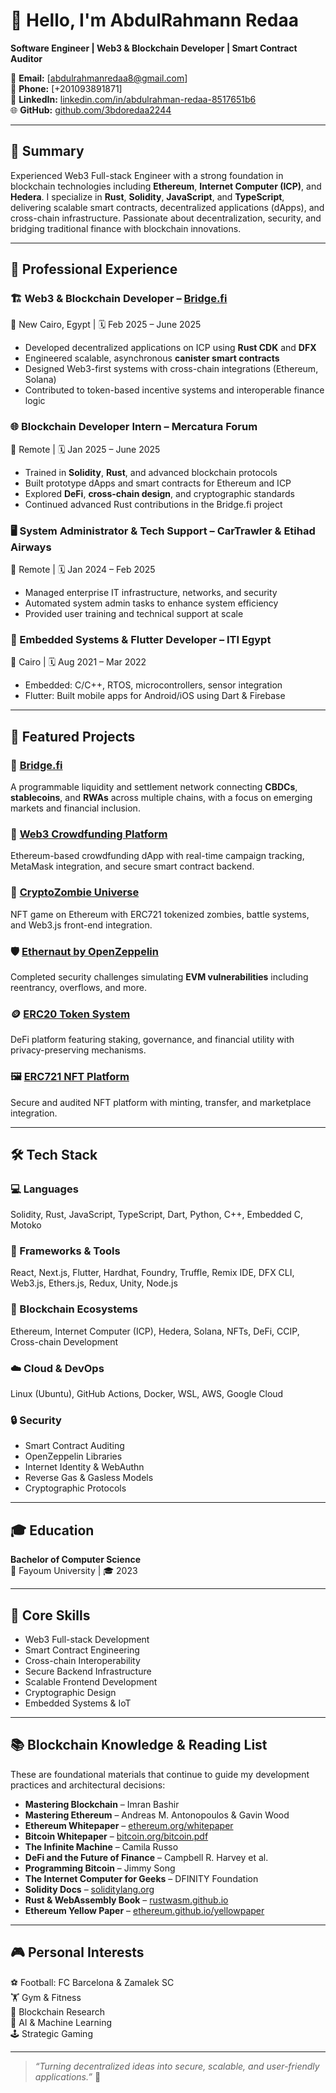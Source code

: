 # 👋 Hello, I'm AbdulRahmann Redaa  
**Software Engineer | Web3 & Blockchain Developer | Smart Contract Auditor**

📧 **Email:** [abdulrahmanredaa8@gmail.com]  
📱 **Phone:** [+201093891871]  
🔗 **LinkedIn:** [linkedin.com/in/abdulrahman-redaa-8517651b6](https://www.linkedin.com/in/abdulrahman-redaa-8517651b6)  
🌐 **GitHub:** [github.com/3bdoredaa2244](https://github.com/3bdoredaa2244)

---

## 🚀 Summary  
Experienced Web3 Full-stack Engineer with a strong foundation in blockchain technologies including **Ethereum**, **Internet Computer (ICP)**, and **Hedera**. I specialize in **Rust**, **Solidity**, **JavaScript**, and **TypeScript**, delivering scalable smart contracts, decentralized applications (dApps), and cross-chain infrastructure. Passionate about decentralization, security, and bridging traditional finance with blockchain innovations.

---

## 💼 Professional Experience  

### 🏗️ Web3 & Blockchain Developer – [Bridge.fi](https://github.com/3bdoredaa2244/Bridge.fi)  
📍 New Cairo, Egypt | 🗓️ Feb 2025 – June 2025  
- Developed decentralized applications on ICP using **Rust CDK** and **DFX**  
- Engineered scalable, asynchronous **canister smart contracts**  
- Designed Web3-first systems with cross-chain integrations (Ethereum, Solana)  
- Contributed to token-based incentive systems and interoperable finance logic  

### 🌐 Blockchain Developer Intern – Mercatura Forum  
📍 Remote | 🗓️ Jan 2025 – June 2025  
- Trained in **Solidity**, **Rust**, and advanced blockchain protocols  
- Built prototype dApps and smart contracts for Ethereum and ICP  
- Explored **DeFi**, **cross-chain design**, and cryptographic standards  
- Continued advanced Rust contributions in the Bridge.fi project  

### 🖥️ System Administrator & Tech Support – CarTrawler & Etihad Airways  
📍 Remote | 🗓️ Jan 2024 – Feb 2025  
- Managed enterprise IT infrastructure, networks, and security  
- Automated system admin tasks to enhance system efficiency  
- Provided user training and technical support at scale  

### 🔧 Embedded Systems & Flutter Developer – ITI Egypt  
📍 Cairo | 🗓️ Aug 2021 – Mar 2022  
- Embedded: C/C++, RTOS, microcontrollers, sensor integration  
- Flutter: Built mobile apps for Android/iOS using Dart & Firebase  

---

## 🧪 Featured Projects  

### 🧱 [Bridge.fi](https://github.com/3bdoredaa2244/Bridge.fi)  
A programmable liquidity and settlement network connecting **CBDCs**, **stablecoins**, and **RWAs** across multiple chains, with a focus on emerging markets and financial inclusion.

### 💸 [Web3 Crowdfunding Platform](https://github.com/3bdoredaa2244/Web3-Blockchain-Crowdfunding-Platform)  
Ethereum-based crowdfunding dApp with real-time campaign tracking, MetaMask integration, and secure smart contract backend.

### 🧟 [CryptoZombie Universe](https://github.com/3bdoredaa2244/Blockchain_CryptoZombie_Universe)  
NFT game on Ethereum with ERC721 tokenized zombies, battle systems, and Web3.js front-end integration.

### 🛡️ [Ethernaut by OpenZeppelin](https://github.com/3bdoredaa2244/Ethernaut-OpenZeppelin)  
Completed security challenges simulating **EVM vulnerabilities** including reentrancy, overflows, and more.

### 🪙 [ERC20 Token System](https://github.com/3bdoredaa2244/ERC20_Token)  
DeFi platform featuring staking, governance, and financial utility with privacy-preserving mechanisms.

### 🖼️ [ERC721 NFT Platform](https://github.com/3bdoredaa2244/ERC_721)  
Secure and audited NFT platform with minting, transfer, and marketplace integration.

---

## 🛠️ Tech Stack  

### 💻 Languages  
Solidity, Rust, JavaScript, TypeScript, Dart, Python, C++, Embedded C, Motoko  

### 🧰 Frameworks & Tools  
React, Next.js, Flutter, Hardhat, Foundry, Truffle, Remix IDE, DFX CLI, Web3.js, Ethers.js, Redux, Unity, Node.js  

### 🔗 Blockchain Ecosystems  
Ethereum, Internet Computer (ICP), Hedera, Solana, NFTs, DeFi, CCIP, Cross-chain Development  

### ☁️ Cloud & DevOps  
Linux (Ubuntu), GitHub Actions, Docker, WSL, AWS, Google Cloud  

### 🔒 Security  
- Smart Contract Auditing  
- OpenZeppelin Libraries  
- Internet Identity & WebAuthn  
- Reverse Gas & Gasless Models  
- Cryptographic Protocols  

---

## 🎓 Education  
**Bachelor of Computer Science**  
📍 Fayoum University | 🎓 2023  

---

## 🌟 Core Skills  
- Web3 Full-stack Development  
- Smart Contract Engineering  
- Cross-chain Interoperability  
- Secure Backend Infrastructure  
- Scalable Frontend Development  
- Cryptographic Design  
- Embedded Systems & IoT  

---

## 📚 Blockchain Knowledge & Reading List  

These are foundational materials that continue to guide my development practices and architectural decisions:

- **Mastering Blockchain** – Imran Bashir  
- **Mastering Ethereum** – Andreas M. Antonopoulos & Gavin Wood  
- **Ethereum Whitepaper** – [ethereum.org/whitepaper](https://ethereum.org/en/whitepaper/)  
- **Bitcoin Whitepaper** – [bitcoin.org/bitcoin.pdf](https://bitcoin.org/bitcoin.pdf)  
- **The Infinite Machine** – Camila Russo  
- **DeFi and the Future of Finance** – Campbell R. Harvey et al.  
- **Programming Bitcoin** – Jimmy Song  
- **The Internet Computer for Geeks** – DFINITY Foundation  
- **Solidity Docs** – [soliditylang.org](https://docs.soliditylang.org/en/latest/)  
- **Rust & WebAssembly Book** – [rustwasm.github.io](https://rustwasm.github.io/book/)  
- **Ethereum Yellow Paper** – [ethereum.github.io/yellowpaper](https://ethereum.github.io/yellowpaper/paper.pdf)

---

## 🎮 Personal Interests  
⚽ Football: FC Barcelona & Zamalek SC  
🏋️ Gym & Fitness  
🔗 Blockchain Research  
🤖 AI & Machine Learning  
🕹️ Strategic Gaming  

---

> *“Turning decentralized ideas into secure, scalable, and user-friendly applications.”* 🚀

